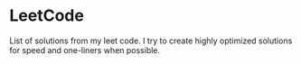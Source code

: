 # LeetCode
List of solutions from my leet code. I try to create highly optimized solutions for speed and one-liners when possible.
